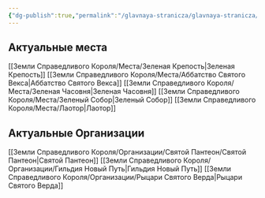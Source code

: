 ```yaml
---
{"dg-publish":true,"permalink":"/glavnaya-stranicza/glavnaya-stranicza/","tags":["gardenEntry"]}
---
```


## Актуальные места

[[Земли Справедливого Короля/Места/Зеленая Крепость\|Зеленая Крепость]]
[[Земли Справедливого Короля/Места/Аббатство Святого Векса\|Аббатство Святого Векса]]
[[Земли Справедливого Короля/Места/Зеленая Часовня\|Зеленая Часовня]]
[[Земли Справедливого Короля/Места/Зеленый Собор\|Зеленый Собор]]
[[Земли Справедливого Короля/Места/Лаотор\|Лаотор]]

## Актуальные Организации

[[Земли Справедливого Короля/Организации/Святой Пантеон/Святой Пантеон\|Святой Пантеон]]
[[Земли Справедливого Короля/Организации/Гильдия Новый Путь\|Гильдия Новый Путь]]
[[Земли Справедливого Короля/Организации/Рыцари Святого Верда\|Рыцари Святого Верда]]